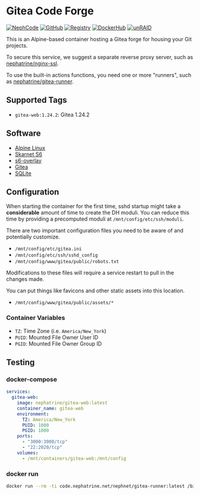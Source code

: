 <!--
SPDX-FileCopyrightText: 2019-2025 Daniel Wolf <nephatrine@gmail.com>
SPDX-License-Identifier: ISC
-->

# Gitea Code Forge

[![NephCode](https://img.shields.io/static/v1?label=Git&message=NephCode&color=teal)](https://code.nephatrine.net/NephNET/docker-gitea-web)
[![GitHub](https://img.shields.io/static/v1?label=Git&message=GitHub&color=teal)](https://github.com/nephatrine/docker-gitea-web)
[![Registry](https://img.shields.io/static/v1?label=OCI&message=NephCode&color=blue)](https://code.nephatrine.net/NephNET/-/packages/container/gitea-web/latest)
[![DockerHub](https://img.shields.io/static/v1?label=OCI&message=DockerHub&color=blue)](https://hub.docker.com/repository/docker/nephatrine/gitea-web/general)
[![unRAID](https://img.shields.io/static/v1?label=unRAID&message=template&color=orange)](https://code.nephatrine.net/NephNET/unraid-containers)

This is an Alpine-based container hosting a Gitea forge for housing your Git
projects.

To secure this service, we suggest a separate reverse proxy server, such as
[nephatrine/nginx-ssl](https://hub.docker.com/repository/docker/nephatrine/nginx-ssl/general).

To use the built-in actions functions, you need one or more "runners", such as
[nephatrine/gitea-runner](https://hub.docker.com/repository/docker/nephatrine/gitea-runner/general).

## Supported Tags

- `gitea-web:1.24.2`: Gitea 1.24.2

## Software

- [Alpine Linux](https://alpinelinux.org/)
- [Skarnet S6](https://skarnet.org/software/s6/)
- [s6-overlay](https://github.com/just-containers/s6-overlay)
- [Gitea](https://about.gitea.com/)
- [SQLite](https://sqlite.org/)

## Configuration

When starting the container for the first time, sshd startup might take a
**considerable** amount of time to create the DH moduli. You can reduce this
time by providing a precomputed moduli at `/mnt/config/etc/ssh/moduli`.

There are two important configuration files you need to be aware of and
potentially customize.

- `/mnt/config/etc/gitea.ini`
- `/mnt/config/etc/ssh/sshd_config`
- `/mnt/config/www/gitea/public/robots.txt`

Modifications to these files will require a service restart to pull in the
changes made.

You can put things like favicons and other static assets into this location.

- `/mnt/config/www/gitea/public/assets/*`

### Container Variables

- `TZ`: Time Zone (i.e. `America/New_York`)
- `PUID`: Mounted File Owner User ID
- `PGID`: Mounted File Owner Group ID

## Testing

### docker-compose

```yaml
services:
  gitea-web:
    image: nephatrine/gitea-web:latest
    container_name: gitea-web
    environment:
      TZ: America/New_York
      PUID: 1000
      PGID: 1000
    ports:
      - "3000:3000/tcp"
      - "22:2020/tcp"
    volumes:
      - /mnt/containers/gitea-web:/mnt/config
```

### docker run

```bash
docker run --rm -ti code.nephatrine.net/nephnet/gitea-runner:latest /bin/bash
```
